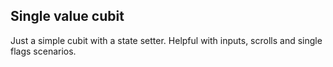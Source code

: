 ## Single value cubit

Just a simple cubit with a state setter.
Helpful with inputs, scrolls and single flags scenarios.
